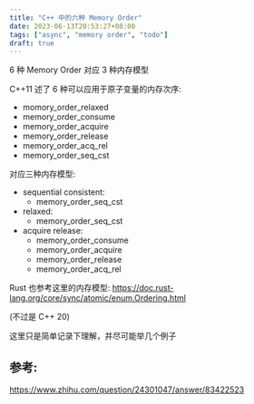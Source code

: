 ```yaml
---
title: "C++ 中的六种 Memory Order"
date: 2023-06-13T20:53:27+08:00
tags: ["async", "memory order", "todo"]
draft: true
---
```


6 种 Memory Order 对应 3 种内存模型

<!--more-->

C++11 述了 6 种可以应用于原子变量的内存次序:

- momory_order_relaxed
- memory_order_consume
- memory_order_acquire
- memory_order_release
- memory_order_acq_rel
- memory_order_seq_cst

对应三种内存模型:

- sequential consistent:
    - memory_order_seq_cst
- relaxed: 
    - memory_order_seq_cst
- acquire release:
    - memory_order_consume
    - memory_order_acquire
    - memory_order_release
    - memory_order_acq_rel

Rust 也参考这里的内存模型: https://doc.rust-lang.org/core/sync/atomic/enum.Ordering.html

(不过是 C++ 20)

这里只是简单记录下理解，并尽可能举几个例子


## 参考:

https://www.zhihu.com/question/24301047/answer/83422523
